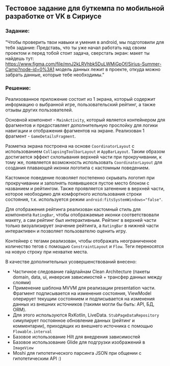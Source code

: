 ## Тестовое задание для буткемпа по мобильной разработке от VK в Сириусе

### Задание:

"Чтобы проверить твои навыки и умения в android, мы подготовили для тебя задание: Представь, что ты
уже начал работать над своим проектом и перед тобой стоит задача, сверстать экран:
макет ты найдешь тут: https://www.figma.com/file/mnJ2kLRVhbk5DuLWMiGpOf/Sirius-Summer-Camp?node-id=0%3A1
модель данных лежит в проекте, откуда можно забрать данные, которые тебе необходимы."

### Решение:

Реализованное приложение состоит из 1 экрана, который содержит информацию о выбранной игре,
пользовательский рейтинг, а также отзывы других пользователей.

Основной компонент - `MainActivity`, который является контейнером для фрагментов и предоставляет
дополнительную прослойку для логики навигации и отображения фрагментов на экране.
Реализован 1 фрагмент - `GameDetailsFragment`.

Разметка экрана построена на основе `CoordinatorLayout` с использованием `CollapsingToolbarLayout`
и `AppBarLayout`. Таким образом достигается эффект схлопывания верхней части при прокручивании, к
тому же, появляется возможность использовать `CoordinatorLayout` для создания плавающей
иконки логотипа с кастомным поведением.

Кастомное поведение позволяет постепенно скрывать логотип при прокручивании и заполнять появившееся
пустое место блоком с названием и рейтингом. Также проявляется затенение в верхней части, которое
необходимо для комфортного использования строки состояния, т.к. используется режим
`android:fitsSystemWindows="false"`.

Для отображения рейтинга реализован кастомный стиль для компонента `RatingBar`, чтобы отображаемые 
иконки соответствовали макету, а сам рейтинг был интерактивным. Рейтинг в верхней части только
визуализирует значение рейтинга, а `RatingBar` в нижней части интерактивен и позволяет пользователю
оценить игру.

Контейнер с тегами реализован, чтобы отображать неограниченное количество тегов с помощью
`ConstraintLayout` и `Flow`. Теги переносятся на новую строку при нехватке места.

В качестве дополнительных усовершенствований внесено:

- Частичное следование гайдлайнам Clean Architecture (пакеты domain, data, ui, инверсия зависимостей + трансфер данных между слоями)
- Применение шаблона MVVM для реализации presentation части. Фрагмент подписывается на изменения состояния, ViewModel оперирует текущим состоянием и подписывается на изменения данных из внешних источников (такими могли бы быть: API, БД, ORM).
- Для этого используются RxKotlin, LiveData. `StubPageDataRepository` симулирует постоянное обновление данных (рейтинг и комментарии), приходящих из внешнего источника с помощью `Flowable.interval`
- Базовое использование Hilt для внедрения зависимостей
- Базовое использование Glide для подгрузки изображений в `ImageView`
- Moshi для гипотетического парсинга JSON при общении с гипотетическим API :)
